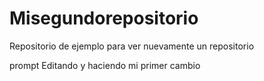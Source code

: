 # Misegundorepositorio
Repositorio de ejemplo para ver nuevamente un repositorio

prompt Editando y haciendo mi primer cambio
